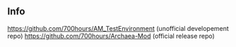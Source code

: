 ## Info
https://github.com/700hours/AM_TestEnvironment (unofficial developement repo) 
https://github.com/700hours/Archaea-Mod (official release repo)
